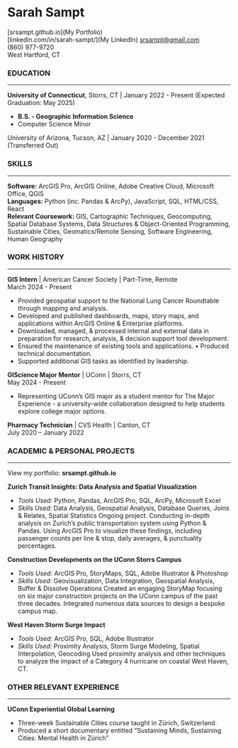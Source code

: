# Sarah Sampt  

[srsampt.github.io](My Portfolio)  
[linkedin.com/in/sarah-sampt/](My LinkedIn)
srsampt@gmail.com  
(860) 977-9720  
West Hartford, CT  


### EDUCATION  
___  
**University of Connecticut**, Storrs, CT | January 2022 - Present (Expected Graduation: May 2025)  
* **B.S. - Geographic Information Science**
* Computer Science Minor

University of Arizona, Tucson, AZ | January 2020 - December 2021 (Transferred Out)

### SKILLS  
___  
**Software:** ArcGIS Pro, ArcGIS Online, Adobe Creative Cloud, Microsoft Office, QGIS  
**Languages:** Python (inc. Pandas & ArcPy), JavaScript, SQL, HTML/CSS, React  
**Relevant Coursework:** GIS, Cartographic Techniques, Geocomputing, Spatial Database Systems, Data Structures & Object-Oriented Programming, Sustainable Cities, Geomatics/Remote Sensing, Software Engineering, Human Geography  

### WORK HISTORY  
___  
**GIS Intern** | American Cancer Society | Part-Time, Remote  
March 2024 - Present  
* Provided geospatial support to the National Lung Cancer Roundtable through mapping and analysis.
* Developed and published dashboards, maps, story maps, and applications within ArcGIS Online & Enterprise platforms.
* Downloaded, managed, & processed internal and external data in preparation for research, analysis, & decision support tool development.
* Ensured the maintenance of existing tools and applicatiions. • Produced technical documentation.
* Supported additional GIS tasks as identified by leadership.  

**GIScience Major Mentor** | UConn | Storrs, CT  
May 2024 - Present  
* Representing UConn’s GIS major as a student mentor for The Major Experience - a university-wide collaboration designed to help students explore college major options.  

**Pharmacy Technician** | CVS Health | Canton, CT  
July 2020 – January 2022  

### ACADEMIC & PERSONAL PROJECTS  
___  
View my portfolio: **srsampt.github.io**  

**Zurich Transit Insights: Data Analysis and Spatial Visualization**  
* _Tools Used:_ Python, Pandas, ArcGIS Pro, SQL, ArcPy, Microsoft Excel
* _Skills Used:_ Data Analysis, Geospatial Analysis, Database Queries, Joins & Relates, Spatial Statistics
Ongoing project. Conducting in-depth analysis on Zurich’s public transportation system using Python & Pandas. Using ArcGIS Pro to visualize these findings, including passenger counts per line & stop, daily averages, & punctuality percentages. 

**Construction Developments on the UConn Storrs Campus**  
* _Tools Used:_ ArcGIS Pro, StoryMaps, SQL, Adobe Illustrator & Photoshop
* _Skills Used:_ Geovisualization, Data Integration, Geospatial Analysis, Buffer & Dissolve Operations
Created an engaging StoryMap focusing on six major construction projects on the UConn campus of the past three decades. Integrated numerous data sources to design a bespoke campus map.  

**West Haven Storm Surge Impact**  
* _Tools Used:_ ArcGIS Pro, SQL, Adobe Illustrator
* _Skills Used:_ Proximity Analysis, Storm Surge Modeling, Spatial Interpolation, Geocoding
Used proximity analysis and other techniques to analyze the impact of a Category 4 hurricane on coastal West Haven, CT.

### OTHER RELEVANT EXPERIENCE  
___  
**UConn Experiential Global Learning**  
* Three-week Sustainable Cities course taught in Zürich, Switzerland.
* Produced a short documentary entitled “Sustaining Minds, Sustaining Cities: Mental Health in Zürich”